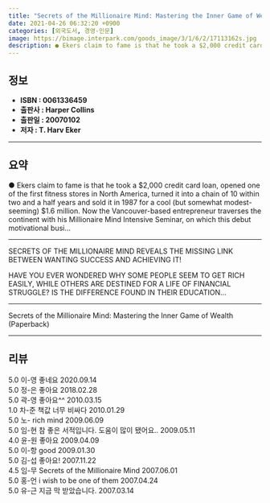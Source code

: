 ```yaml
---
title: "Secrets of the Millionaire Mind: Mastering the Inner Game of Wealth (Paperback)"
date: 2021-04-26 06:32:20 +0900
categories: [외국도서, 경영-인문]
image: https://bimage.interpark.com/goods_image/3/1/6/2/17113162s.jpg
description: ● Ekers claim to fame is that he took a $2,000 credit card loan, opened one of the first fitness stores in North America, turned it into a chain of 10 within t
---
```


## **정보**

- **ISBN : 0061336459**
- **출판사 : Harper Collins**
- **출판일 : 20070102**
- **저자 : T. Harv Eker**

------



## **요약**

●  Ekers claim to fame is that he took a $2,000 credit card loan, opened one of the first fitness stores in North America, turned it into a chain of 10 within two and a half years and sold it in 1987 for a cool (but somewhat modest-seeming) $1.6 million. Now the Vancouver-based entrepreneur traverses the continent with his Millionaire Mind Intensive Seminar, on which this debut motivational busi...

------

SECRETS OF THE MILLIONAIRE MIND REVEALS THE MISSING LINK BETWEEN WANTING SUCCESS AND ACHIEVING IT!

HAVE YOU EVER WONDERED WHY SOME PEOPLE SEEM TO GET RICH EASILY, WHILE OTHERS ARE DESTINED FOR A LIFE OF FINANCIAL STRUGGLE? IS THE DIFFERENCE FOUND IN THEIR EDUCATION... 

------


Secrets of the Millionaire Mind: Mastering the Inner Game of Wealth (Paperback) 

------


## **리뷰** 

5.0 이-영 좋네요 2020.09.14 <br/>5.0 정-은 좋아요 2018.02.28 <br/>5.0 곽-영 좋아요^^ 2010.03.15 <br/>1.0 차-준 책값 너무 비싸다 2010.01.29 <br/>5.0 노- rich mind 2009.06.09 <br/>5.0 임-현 참 좋은 서적입니다. 도움이 많이 됐어요.. 2009.05.11 <br/>4.0 윤-원 좋아요 2009.04.09 <br/>5.0 이-항 good 2009.01.30 <br/>5.0 김-섭 좋아요! 2007.11.22 <br/>4.5 임-무 Secrets of the Millionaire Mind 2007.06.01 <br/>5.0 홍-언 i wish to be one of them 2007.04.24 <br/>5.0 유-근 지금 막 받았습니다. 2007.03.14 <br/>